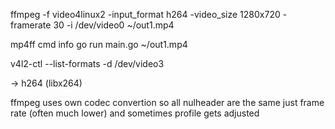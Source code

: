 ffmpeg -f video4linux2 -input_format h264 -video_size 1280x720 -framerate 30 -i /dev/video0 ~/out1.mp4

mp4ff cmd
info go run main.go ~/out1.mp4

v4l2-ctl --list-formats -d /dev/video3

-> h264 (libx264)


ffmpeg uses own codec convertion so all nulheader are the same just frame rate (often much lower) and sometimes profile gets adjusted